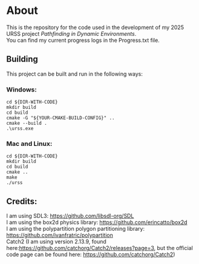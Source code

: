 # About  
This is the repository for the code used in the development of my 2025 URSS project *Pathfinding in Dynamic Environments*.  
You can find my current progress logs in the Progress.txt file.

## Building  
This project can be built and run in the following ways:  
### Windows:  
```
cd ${DIR-WITH-CODE}  
mkdir build
cd build
cmake -G "${YOUR-CMAKE-BUILD-CONFIG}" ..
cmake --build .
.\urss.exe
```
### Mac and Linux:  
```
cd ${DIR-WITH-CODE}  
mkdir build
cd build
cmake ..
make
./urss
```
## Credits:  
I am using SDL3: https://github.com/libsdl-org/SDL  
I am using the box2d physics library: https://github.com/erincatto/box2d  
I am using the polypartition polygon partitioning library: https://github.com/ivanfratric/polypartition  
Catch2 (I am using version 2.13.9, found here:https://github.com/catchorg/Catch2/releases?page=3, but the official code page can be found here: https://github.com/catchorg/Catch2)  
